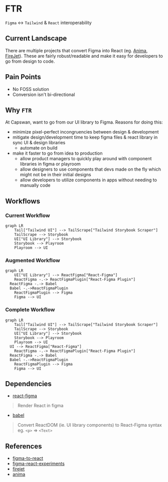 # FTR

`Figma` <-> `Tailwind` & `React` interoperability

## Current Landscape
There are multiple projects that convert Figma into React (eg. [Anima](https://www.animaapp.com/blog/design-to-code/how-to-export-figma-to-react/), [FireJet](https://firejet.io/)). These are fairly robust/readable and make it easy for developers to go from design to code. 

## Pain Points
- No FOSS solution
- Conversion isn't bi-directional

## Why `FTR`
At Capswan, want to go from our UI library to Figma. Reasons for doing this:
- minimize pixel-perfect incongruencies between design & development
- mitigate design/development time to keep figma files & react library in sync UI & design libraries
  - automate on build
- make it faster to go from idea to production
  - allow product managers to quickly play around with component libraries in figma or playroom
  - allow designers to use components that devs made on the fly which might not be in their initial designs
  - allow developers to utilize components in apps without needing to manually code

## Workflows

### Current Workflow
```mermaid
graph LR
	Tail["Tailwind UI"] --> TailScrape["Tailwind Storybook Scraper"]
	TailScrape --> Storybook
	UI["UI Library"] --> Storybook
	Storybook --> Playroom
	Playroom --> UI
```

### Augmented Workflow
```mermaid
graph LR
	UI["UI Library"] --> ReactFigma["React-Figma"]
	ReactFigma -.-> ReactFigmaPlugin["React-Figma Plugin"] 
  ReactFigma -.-> Babel
  Babel -.->ReactFigmaPlugin
	ReactFigmaPlugin --> Figma
	Figma --> UI
```

### Complete Workflow

```mermaid
graph LR
	Tail["Tailwind UI"] --> TailScrape["Tailwind Storybook Scraper"]
	TailScrape --> Storybook
	UI["UI Library"] --> Storybook
	Storybook --> Playroom
	Playroom --> UI
  UI --> ReactFigma["React-Figma"]
	ReactFigma -.-> ReactFigmaPlugin["React-Figma Plugin"] 
  ReactFigma -.-> Babel
  Babel -.->ReactFigmaPlugin
	ReactFigmaPlugin --> Figma
	Figma --> UI
```

## Dependencies
- [react-figma](https://react-figma.dev/)
> Render React in figma 
- [babel](https://babeljs.io/)
> Convert ReactDOM (ie. UI library components) to React-Figma syntax
> eg. `<p>` => `<Text>`

## References
- [figma-to-react](https://github.com/kazuyaseki/figma-to-react)
- [figma-react-experiments](https://brikerr.github.io/figma-react-experiments/)
- [firejet](https://firejet.io/)
- [anima](https://www.animaapp.com/)
